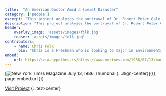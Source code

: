 ```yaml
---
title:  "An American Doctor Amid a Soviet Disaster"
category: ['people']
excerpt: "This project analyzes the portrayal of Dr. Robert Peter Gale in Western media."
description: "This project analyzes the portrayal of Dr. Robert Peter Gale in Western media. Dr. Gale was personally invited by Gorbachev to the USSR to assist with treating those with the worst cases of radiation poisoning. However when looking closely at what Dr. Gale was doing in the USSR, one must wonder how much was what he was doing for political image and how effective was Dr. Gale in treating victims?"
header: 
    overlay_image: 'assets/images/folk.jpg'
    teaser: 'assets/images/folk.jpg'
contributors:
    - name: Chris Folk
      bio: "Chris is a Freshman who is looking to major in Environmental Studies. He high jumps for the track team and enjoys photography."
embed:
    url: https://via.hypothes.is/https://www.nytimes.com/1986/07/13/magazine/the-chernobyl-doctor.html
---
```


[![New York Times Magazine July 13, 1986 Thumbnail](../../assets/images/nyt-magazine.png){: .align-center}]({{ page.embed.url }})


<a href="{{ page.embed.url }}" target="_blank">Visit Project<i class="fas fa-external-link-alt"></i></a>
{: .text-center}

<!-- hypothesis embed on new york times article

nytimes.com/1986/07/13/magazine/the-chernobyl-doctor.html 

https://via.hypothes.is/https://www.nytimes.com/1986/07/13/magazine/the-chernobyl-doctor.html#annotations:8rtcnIiOEeq-kP-2mwgxtw

-->
